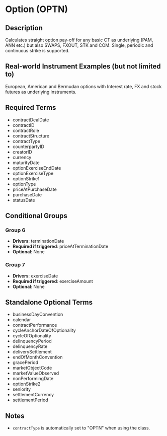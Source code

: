 # Option (OPTN)

## Description
Calculates straight option pay-off for any basic CT as underlying (PAM, ANN etc.) but also SWAPS, FXOUT, STK and COM. Single, periodic and continuous strike is supported.

## Real-world Instrument Examples (but not limited to)
European, American and Bermudan options with Interest rate, FX and stock futures as underlying instruments.

## Required Terms
- contractDealDate
- contractID
- contractRole
- contractStructure
- contractType
- counterpartyID
- creatorID
- currency
- maturityDate
- optionExerciseEndDate
- optionExerciseType
- optionStrike1
- optionType
- priceAtPurchaseDate
- purchaseDate
- statusDate

## Conditional Groups
### Group 6
* **Drivers**: terminationDate
* **Required if triggered**: priceAtTerminationDate
* **Optional**: None

### Group 7
* **Drivers**: exerciseDate
* **Required if triggered**: exerciseAmount
* **Optional**: None

## Standalone Optional Terms
- businessDayConvention
- calendar
- contractPerformance
- cycleAnchorDateOfOptionality
- cycleOfOptionality
- delinquencyPeriod
- delinquencyRate
- deliverySettlement
- endOfMonthConvention
- gracePeriod
- marketObjectCode
- marketValueObserved
- nonPerformingDate
- optionStrike2
- seniority
- settlementCurrency
- settlementPeriod

## Notes
- `contractType` is automatically set to "OPTN" when using the class.
